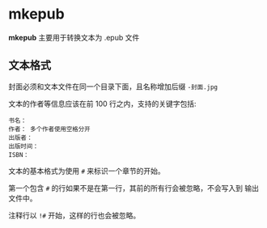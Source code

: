 # mkepub

**mkepub** 主要用于转换文本为 .epub 文件

## 文本格式

封面必须和文本文件在同一个目录下面，且名称增加后缀 `-封面.jpg`

文本的作者等信息应该在前 100 行之内，支持的关键字包括:

    书名：
    作者： 多个作者使用空格分开
    出版者：
    出版时间：
    ISBN：

文本的基本格式为使用 `#` 来标识一个章节的开始。

第一个包含 `#` 的行如果不是在第一行，其前的所有行会被忽略，不会写入到
输出文件中。

注释行以 `!#` 开始，这样的行也会被忽略。
